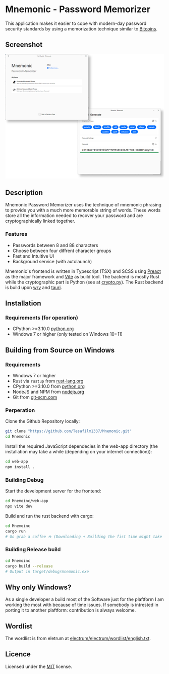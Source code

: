 # Mnemonic - Password Memorizer

This application makes it easier to cope with modern-day password security standards by using a memorization technique similar to [Bitcoins](https://en.bitcoinwiki.org/wiki/Mnemonic_phrase).

## Screenshot
<p align="center">
  <img alt="Mnemoinc screenshot" src="screenshot.png">
</p>

## Description
Mnemonic Password Memorizer uses the technique of mnemonic phrasing to provide you with a much more memorable string of words. These words store all the information needed to recover your password and are cryptographically linked together. 

### Features
- Passwords between 8 and 88 characters
- Choose between four diffrent character groups
- Fast and Intuitive UI 
- Background service (with autolaunch)

Mnemonic´s frontend is written in Typescript (TSX) and SCSS using [Preact](https://preactjs.com/) as the major framework and [Vite](https://vitejs.dev/) as build tool. The backend is mostly Rust while the cryptographic part is Python (see at [crypto.py](resources/crypto.py)). The Rust backend is build upon [wry](https://github.com/tauri-apps/wry) and [tauri](https://github.com/tauri-apps/tauri).

## Installation

### Requirements (for operation)
- CPython >=3.10.0 [python.org](https://www.python.org/)
- Windows 7 or higher (only tested on Windows 10+11)



## Building from Source on Windows

### Requirements
- Windows 7 or higher
- Rust via `rustup` from [rust-lang.org](https://www.rust-lang.org/tools/install)
- CPython >=3.10.0 from [python.org](https://www.python.org/)
- NodeJS and NPM from [nodejs.org](https://nodejs.org/en/download/)
- Git from [git-scm.com](https://git-scm.com/download/win)

### Perperation

Clone the Github Repository locally:
```bash
git clone "https://github.com/Tesafilm1337/Mnemonic.git"
cd Mnemonic
```

Install the required JavaScript dependecies in the web-app directory (the installation may take a while (depending on your internet connection)):
```bash
cd web-app
npm install .
```

### Building Debug

Start the development server for the frontend:
```bash
cd Mnemoinc/web-app
npx vite dev
```

Build and run the rust backend with cargo:
```bash
cd Mnemoinc
cargo run
# Go grab a coffee ☕ (Downloading + Building the fist time might take a while)
```

### Building Release build
```bash
cd Mnemoinc
cargo build --release
# Output in target/debug/mnemonic.exe
```

## Why only Windows?
As a single developer a build most of the Software just for the plaftform I am working the most with because of time issues. If somebody is intrested in porting it to another plaftform: contribution is always welcome.

## Wordlist
The wordlist is from eletrum at [electrum/electrum/wordlist/english.txt](https://github.com/spesmilo/electrum/blob/master/electrum/wordlist/english.txt).

## Licence
Licensed under the [MIT](Licence.txt) license.


